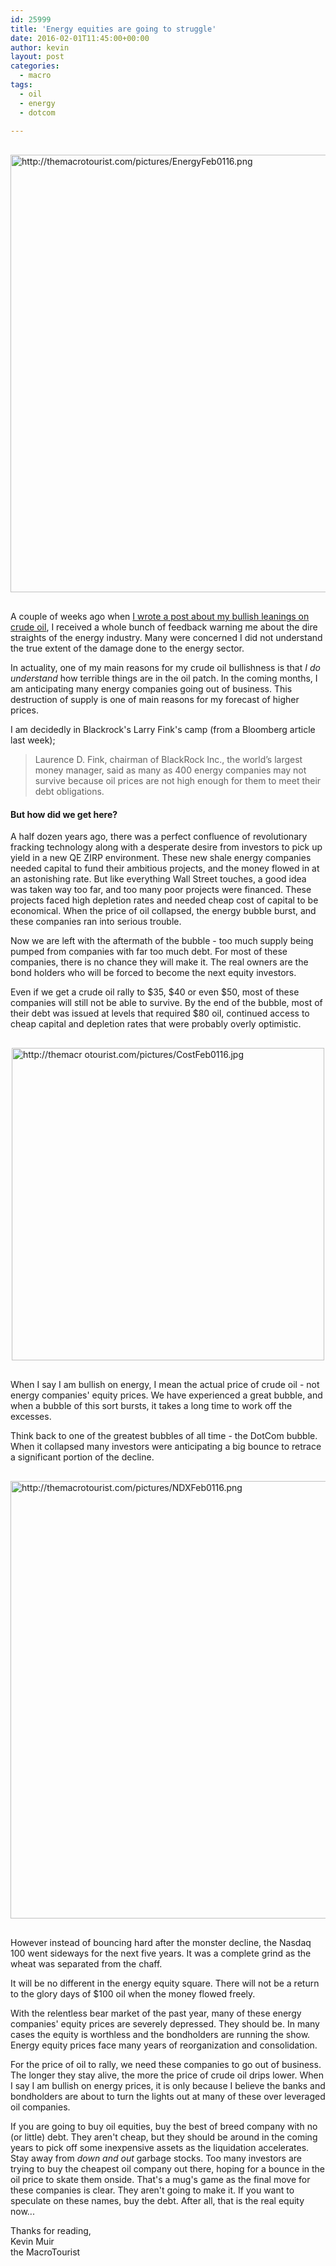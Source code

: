 ```yaml
---
id: 25999
title: 'Energy equities are going to struggle'
date: 2016-02-01T11:45:00+00:00
author: kevin
layout: post
categories:
  - macro
tags:
  - oil
  - energy
  - dotcom
 
---
```


<img src="http://themacrotourist.com/pictures/EnergyFeb0116.png" alt="http://themacrotourist.com/pictures/EnergyFeb0116.png" style="width:700px;height:auto;margin:30px auto;display:block;">

A couple of weeks ago when [I wrote a post about my bullish leanings on crude oil](<http://themacrotourist.com/blog/2016/01/15/gutsiest-move-i-ever-saw-mav/>), I received a whole bunch of feedback warning me about the dire straights of the energy industry.  Many were concerned I did not understand the true extent of the damage done to the energy sector.  

In actuality, one of my main reasons for my crude oil bullishness is that *I do understand* how terrible things are in the oil patch.  In the coming months, I am anticipating many energy companies going out of business.  This destruction of supply is one of main reasons for my forecast of higher prices.

I am decidedly in Blackrock's Larry Fink's camp (from a Bloomberg article last week);

>Laurence D. Fink, chairman of BlackRock Inc., the world’s largest money manager, said as many as 400 energy companies may not survive because oil prices are not high enough for them to meet their debt obligations.

#### But how did we get here?

A half dozen years ago, there was a perfect confluence of revolutionary fracking technology along with a desperate desire from investors to pick up yield in a new QE ZIRP environment.  These new shale energy companies needed capital to fund their ambitious projects, and the money flowed in at an astonishing rate.  But like everything Wall Street touches, a good idea was taken way too far, and too many poor projects were financed.  These projects faced high depletion rates and needed cheap cost of capital to be economical.  When the price of oil collapsed, the energy bubble burst, and these companies ran into serious trouble.

Now we are left with the aftermath of the bubble - too much supply being pumped from companies with far too much debt.  For most of these companies, there is no chance they will make it.  The real owners are the bond holders who will be forced to become the next equity investors.  

Even if we get a crude oil rally to $35, $40 or even $50, most of these companies will still not be able to survive.  By the end of the bubble, most of their debt was issued at levels that required $80 oil, continued access to cheap capital and depletion rates that were probably overly optimistic.  

<img src="http://themacrotourist.com/pictures/CostFeb0116.jpg" alt="http://themacr
otourist.com/pictures/CostFeb0116.jpg" style="width:500px;height:auto;margin:30px auto;display:block;">

When I say I am bullish on energy, I mean the actual price of crude oil - not energy companies' equity prices.  We have experienced a great bubble, and when a bubble of this sort bursts, it takes a long time to work off the excesses.   

Think back to one of the greatest bubbles of all time - the DotCom bubble.  When it collapsed many investors were anticipating a big bounce to retrace a significant portion of the decline.  

<img src="http://themacrotourist.com/pictures/NDXFeb0116.png" alt="http://themacrotourist.com/pictures/NDXFeb0116.png" style="width:700px;height:auto;margin:30px auto;display:block;">

However instead of bouncing hard after the monster decline, the Nasdaq 100 went sideways for the next five years.  It was a complete grind as the wheat was separated from the chaff.  

It will be no different in the energy equity square.  There will not be a return to the glory days of $100 oil when the money flowed freely.  

With the relentless bear market of the past year, many of these energy companies' equity prices are severely depressed. They should be.  In many cases the equity is worthless and the bondholders are running the show.  Energy equity prices face many years of reorganization and consolidation.


For the price of oil to rally, we need these companies to go out of business.  The longer they stay alive, the more the price of crude oil drips lower.  When I say I am bullish on energy prices, it is only because I believe the banks and bondholders are about to turn the lights out at many of these over leveraged oil companies.  

If you are going to buy oil equities, buy the best of breed company with no (or little) debt.  They aren't cheap, but they should be around in the coming years to pick off some inexpensive assets as the liquidation accelerates.  Stay away from *down and out* garbage stocks.  Too many investors are trying to buy the cheapest oil company out there, hoping for a bounce in the oil price to skate them onside.  That's a mug's game as the final move for these companies is clear.  They aren't going to make it.  If you want to speculate on these names, buy the debt.  After all, that is the real equity now...

Thanks for reading,  
Kevin Muir  
the MacroTourist  
